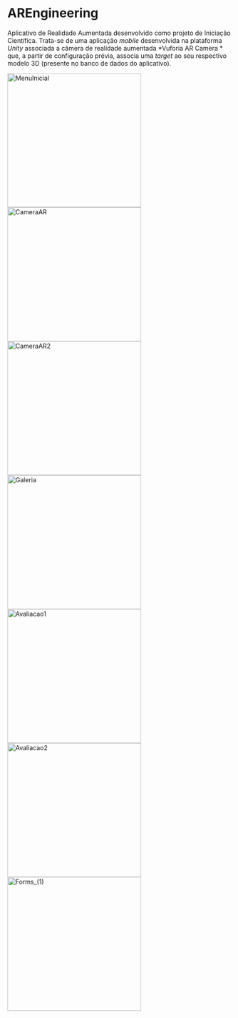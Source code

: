 # AREngineering
Aplicativo de Realidade Aumentada desenvolvido como projeto de Iniciação Científica. Trata-se de uma aplicação *mobile* desenvolvida na plataforma *Unity* associada a câmera de realidade aumentada *Vuforia AR Camera * que, a partir de configuração prévia, associa uma *target* ao seu respectivo modelo 3D (presente no banco de dados do aplicativo).



<img width="300" alt="MenuInicial" src="https://user-images.githubusercontent.com/68757646/193473404-500d9f60-70bc-4113-b221-67434aef1374.jpg">                               
                                       
<img width="300" alt="CameraAR" src="https://user-images.githubusercontent.com/68757646/193473377-5acf88c4-72a0-4200-a112-075b372fecaf.jpg">
     
<img width="300" alt="CameraAR2" src="https://user-images.githubusercontent.com/68757646/193473392-6c89b206-0b46-45d0-ad81-032070b852e8.jpg">
          
<img width="300" alt="Galeria" src="https://user-images.githubusercontent.com/68757646/193473355-7a83c02b-f0c0-4be3-a6ab-107d9864cc9d.jpg">
     
<img width="300" alt="Avaliacao1" src="https://user-images.githubusercontent.com/68757646/193473045-66ff2e3d-794f-4dc9-91cf-8c91a054d783.jpg">

<img width="300" alt="Avaliacao2" src="https://user-images.githubusercontent.com/68757646/193473324-178d534a-12f1-40d1-bce1-e267f5fcdb1c.jpg">

<img width="300" alt="Forms_(1)" src="https://user-images.githubusercontent.com/68757646/193473340-064d6c9a-41ea-4d4a-8093-505a45dd3ec8.PNG">  
